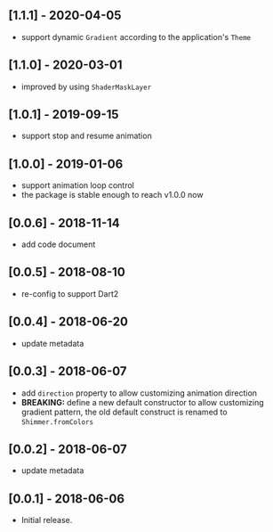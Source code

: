 ## [1.1.1] - 2020-04-05

* support dynamic `Gradient` according to the application's `Theme`

## [1.1.0] - 2020-03-01

* improved by using `ShaderMaskLayer`

## [1.0.1] - 2019-09-15

* support stop and resume animation

## [1.0.0] - 2019-01-06

* support animation loop control
* the package is stable enough to reach v1.0.0 now

## [0.0.6] - 2018-11-14

* add code document

## [0.0.5] - 2018-08-10
* re-config to support Dart2

## [0.0.4] - 2018-06-20
* update metadata

## [0.0.3] - 2018-06-07
* add `direction` property to allow customizing animation direction
* **BREAKING:** define a new default constructor to allow customizing gradient pattern, the old default construct is renamed to `Shimmer.fromColors`

## [0.0.2] - 2018-06-07
* update metadata

## [0.0.1] - 2018-06-06
* Initial release.
